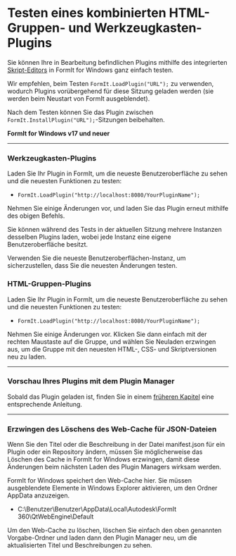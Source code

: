 # Testen eines kombinierten HTML-Gruppen- und Werkzeugkasten-Plugins

Sie können Ihre in Bearbeitung befindlichen Plugins mithilfe des integrierten [Skript-Editors](../advanced-development/setting-up-formit-for-development.md) in FormIt for Windows ganz einfach testen.

Wir empfehlen, beim Testen `FormIt.LoadPlugin("URL");` zu verwenden, wodurch Plugins vorübergehend für diese Sitzung geladen werden (sie werden beim Neustart von FormIt ausgeblendet).&#x20;

Nach dem Testen können Sie das Plugin zwischen `FormIt.InstallPlugin("URL");`-Sitzungen beibehalten.

**FormIt for Windows v17 und neuer**

****

### **Werkzeugkasten-Plugins**

Laden Sie Ihr Plugin in FormIt, um die neueste Benutzeroberfläche zu sehen und die neuesten Funktionen zu testen:

* `FormIt.LoadPlugin("http://localhost:8080/YourPluginName");`

Nehmen Sie einige Änderungen vor, und laden Sie das Plugin erneut mithilfe des obigen Befehls.

Sie können während des Tests in der aktuellen Sitzung mehrere Instanzen desselben Plugins laden, wobei jede Instanz eine eigene Benutzeroberfläche besitzt.

Verwenden Sie die neueste Benutzeroberflächen-Instanz, um sicherzustellen, dass Sie die neuesten Änderungen testen.



### **HTML-Gruppen-Plugins**

Laden Sie Ihr Plugin in FormIt, um die neueste Benutzeroberfläche zu sehen und die neuesten Funktionen zu testen:

* `FormIt.LoadPlugin("http://localhost:8080/YourPluginName");`

Nehmen Sie einige Änderungen vor. Klicken Sie dann einfach mit der rechten Maustaste auf die Gruppe, und wählen Sie Neuladen erzwingen aus, um die Gruppe mit den neuesten HTML-, CSS- und Skriptversionen neu zu laden.

****

### **Vorschau Ihres Plugins mit dem Plugin Manager**

Sobald das Plugin geladen ist, finden Sie in einem [früheren Kapitel](../advanced-development/previewing-a-plugin-in-the-plugin-manager.md) eine entsprechende Anleitung.

****

### **Erzwingen des Löschens des Web-Cache für JSON-Dateien**

Wenn Sie den Titel oder die Beschreibung in der Datei manifest.json für ein Plugin oder ein Repository ändern, müssen Sie möglicherweise das Löschen des Cache in FormIt for Windows erzwingen, damit diese Änderungen beim nächsten Laden des Plugin Managers wirksam werden.

FormIt for Windows speichert den Web-Cache hier. Sie müssen ausgeblendete Elemente in Windows Explorer aktivieren, um den Ordner AppData anzuzeigen.

* C:\Benutzer\Benutzer\AppData\Local\Autodesk\FormIt 360\QtWebEngine\Default

Um den Web-Cache zu löschen, löschen Sie einfach den oben genannten Vorgabe-Ordner und laden dann den Plugin Manager neu, um die aktualisierten Titel und Beschreibungen zu sehen.

